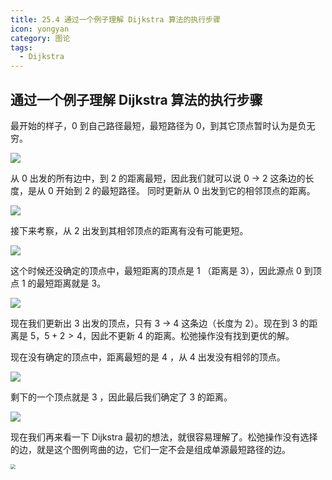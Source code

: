 ```yaml
---
title: 25.4 通过一个例子理解 Dijkstra 算法的执行步骤
icon: yongyan
category: 图论
tags:
  - Dijkstra
---
```


## 通过一个例子理解 Dijkstra 算法的执行步骤

最开始的样子，0 到自己路径最短，最短路径为 0，到其它顶点暂时认为是负无穷。

![](https://tva1.sinaimg.cn/large/008i3skNgy1gxa96qs14gj319o0lsq4r.jpg)

从 0 出发的所有边中，到 2 的距离最短，因此我们就可以说 0 -> 2 这条边的长度，是从 0 开始到 2 的最短路径。
同时更新从 0 出发到它的相邻顶点的距离。

![](https://tva1.sinaimg.cn/large/008i3skNgy1gxa96s83fyj31fw0k6jtm.jpg)

接下来考察，从 2 出发到其相邻顶点的距离有没有可能更短。

![](https://tva1.sinaimg.cn/large/008i3skNgy1gxa96tjyh8j319a0hu75r.jpg)

这个时候还没确定的顶点中，最短距离的顶点是 1 （距离是 3），因此源点 0 到顶点 1 的最短距离就是 3。

![](https://tva1.sinaimg.cn/large/008i3skNgy1gxa96wrorrj317y0hq3zw.jpg)

现在我们更新出 3 出发的顶点，只有 3 -> 4 这条边（长度为 2）。现在到 3 的距离是 5，$5 + 2 > 4$，因此不更新 4 的距离。松弛操作没有找到更优的解。

现在没有确定的顶点中，距离最短的是 4 ，从 4 出发没有相邻的顶点。

![](https://tva1.sinaimg.cn/large/008i3skNgy1gxa96zl5mwj31700hemyf.jpg)

剩下的一个顶点就是 3 ，因此最后我们确定了 3 的距离。

![](https://tva1.sinaimg.cn/large/008i3skNgy1gxa97402odj316u0hm0u1.jpg)


现在我们再来看一下 Dijkstra 最初的想法，就很容易理解了。松弛操作没有选择的边，就是这个图例弯曲的边，它们一定不会是组成单源最短路径的边。


<img src="https://p3-juejin.byteimg.com/tos-cn-i-k3u1fbpfcp/b5579e54bce14d2697685ec34d686e25~tplv-k3u1fbpfcp-zoom-1.image" style="zoom:50%;" />


## 